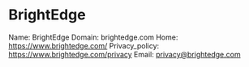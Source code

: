 
# BrightEdge

Name: BrightEdge
Domain: brightedge.com
Home: https://www.brightedge.com/
Privacy_policy: https://www.brightedge.com/privacy
Email: privacy@brightedge.com
